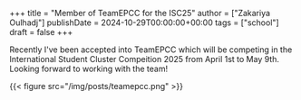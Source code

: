 +++
title = "Member of TeamEPCC for the ISC25"
author = ["Zakariya Oulhadj"]
publishDate = 2024-10-29T00:00:00+00:00
tags = ["school"]
draft = false
+++

Recently I've been accepted into TeamEPCC which will be competing in the
International Student Cluster Compeition 2025 from April 1st to May 9th. Looking
forward to working with the team!

{{< figure src="/img/posts/teamepcc.png" >}}
